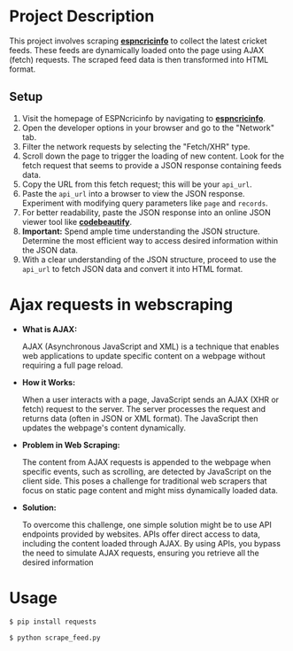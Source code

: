 # Project Description

This project involves scraping **[espncricinfo](https://www.espncricinfo.com/)** to collect the latest cricket feeds. These feeds are dynamically loaded onto the page using AJAX (fetch) requests. The scraped feed data is then transformed into HTML format.

## Setup

1. Visit the homepage of ESPNcricinfo by navigating to **[espncricinfo](https://www.espncricinfo.com/)**.
2. Open the developer options in your browser and go to the "Network" tab.
3. Filter the network requests by selecting the "Fetch/XHR" type.
4. Scroll down the page to trigger the loading of new content. Look for the fetch request that seems to provide a JSON response containing feeds data.
5. Copy the URL from this fetch request; this will be your `api_url`.
6. Paste the `api_url` into a browser to view the JSON response. Experiment with modifying query parameters like `page` and `records`.
7. For better readability, paste the JSON response into an online JSON viewer tool like **[codebeautify](https://codebeautify.org/jsonviewer)**.
8. **Important:** Spend ample time understanding the JSON structure. Determine the most efficient way to access desired information within the JSON data.
9. With a clear understanding of the JSON structure, proceed to use the `api_url` to fetch JSON data and convert it into HTML format.

# Ajax requests in webscraping

- **What is AJAX:**

  AJAX (Asynchronous JavaScript and XML) is a technique that enables web applications to update specific content on a webpage without requiring a full page reload. 

- **How it Works:**

  When a user interacts with a page, JavaScript sends an AJAX (XHR or fetch) request to the server. The server processes the request and returns data (often in JSON or XML  format). The JavaScript then updates the webpage's content dynamically.

- **Problem in Web Scraping:**

  The content from AJAX requests is appended to the webpage when specific events, such as scrolling, are detected by JavaScript on the client side. This poses a challenge for traditional web scrapers that focus on static page content and might miss dynamically loaded data.

- **Solution:** 

  To overcome this challenge, one simple solution might be to use API endpoints provided by websites. APIs offer direct access to data, including the content loaded through AJAX. By using APIs, you bypass the need to simulate AJAX requests, ensuring you retrieve all the desired information

# Usage
```bash
$ pip install requests
```
```bash
$ python scrape_feed.py
```
